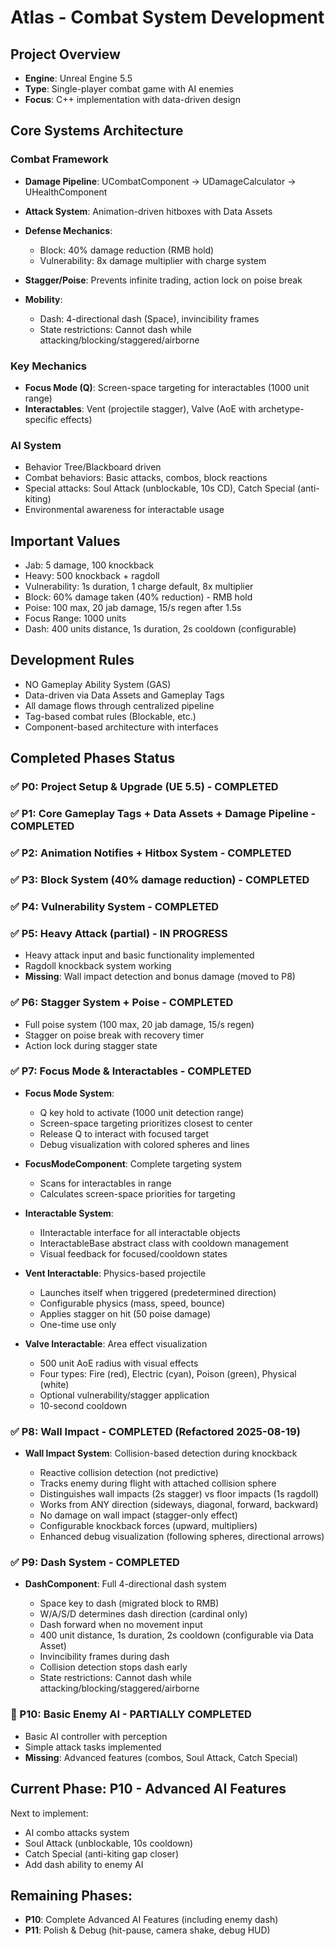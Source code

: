 # Atlas - Combat System Development

## Project Overview

* **Engine**: Unreal Engine 5.5
* **Type**: Single-player combat game with AI enemies
* **Focus**: C++ implementation with data-driven design

## Core Systems Architecture

### Combat Framework

* **Damage Pipeline**: UCombatComponent → UDamageCalculator → UHealthComponent
* **Attack System**: Animation-driven hitboxes with Data Assets
* **Defense Mechanics**:

  * Block: 40% damage reduction (RMB hold)
  * Vulnerability: 8x damage multiplier with charge system

* **Stagger/Poise**: Prevents infinite trading, action lock on poise break
* **Mobility**:

  * Dash: 4-directional dash (Space), invincibility frames
  * State restrictions: Cannot dash while attacking/blocking/staggered/airborne

### Key Mechanics

* **Focus Mode (Q)**: Screen-space targeting for interactables (1000 unit range)
* **Interactables**: Vent (projectile stagger), Valve (AoE with archetype-specific effects)

### AI System

* Behavior Tree/Blackboard driven
* Combat behaviors: Basic attacks, combos, block reactions
* Special attacks: Soul Attack (unblockable, 10s CD), Catch Special (anti-kiting)
* Environmental awareness for interactable usage

## Important Values

* Jab: 5 damage, 100 knockback
* Heavy: 500 knockback + ragdoll
* Vulnerability: 1s duration, 1 charge default, 8x multiplier
* Block: 60% damage taken (40% reduction) - RMB hold
* Poise: 100 max, 20 jab damage, 15/s regen after 1.5s
* Focus Range: 1000 units
* Dash: 400 units distance, 1s duration, 2s cooldown (configurable)

## Development Rules

* NO Gameplay Ability System (GAS)
* Data-driven via Data Assets and Gameplay Tags
* All damage flows through centralized pipeline
* Tag-based combat rules (Blockable, etc.)
* Component-based architecture with interfaces

## Completed Phases Status

### ✅ P0: Project Setup \& Upgrade (UE 5.5) - COMPLETED

### ✅ P1: Core Gameplay Tags + Data Assets + Damage Pipeline - COMPLETED

### ✅ P2: Animation Notifies + Hitbox System - COMPLETED

### ✅ P3: Block System (40% damage reduction) - COMPLETED

### ✅ P4: Vulnerability System - COMPLETED

### ✅ P5: Heavy Attack (partial) - IN PROGRESS

* Heavy attack input and basic functionality implemented
* Ragdoll knockback system working
* **Missing**: Wall impact detection and bonus damage (moved to P8)

### ✅ P6: Stagger System + Poise - COMPLETED

* Full poise system (100 max, 20 jab damage, 15/s regen)
* Stagger on poise break with recovery timer
* Action lock during stagger state

### ✅ P7: Focus Mode \& Interactables - COMPLETED

* **Focus Mode System**:

  * Q key hold to activate (1000 unit detection range)
  * Screen-space targeting prioritizes closest to center
  * Release Q to interact with focused target
  * Debug visualization with colored spheres and lines

* **FocusModeComponent**: Complete targeting system

  * Scans for interactables in range
  * Calculates screen-space priorities for targeting

* **Interactable System**:

  * IInteractable interface for all interactable objects
  * InteractableBase abstract class with cooldown management
  * Visual feedback for focused/cooldown states

* **Vent Interactable**: Physics-based projectile

  * Launches itself when triggered (predetermined direction)
  * Configurable physics (mass, speed, bounce)
  * Applies stagger on hit (50 poise damage)
  * One-time use only

* **Valve Interactable**: Area effect visualization

  * 500 unit AoE radius with visual effects
  * Four types: Fire (red), Electric (cyan), Poison (green), Physical (white)
  * Optional vulnerability/stagger application
  * 10-second cooldown

### ✅ P8: Wall Impact - COMPLETED (Refactored 2025-08-19)

* **Wall Impact System**: Collision-based detection during knockback

  * Reactive collision detection (not predictive)
  * Tracks enemy during flight with attached collision sphere
  * Distinguishes wall impacts (2s stagger) vs floor impacts (1s ragdoll)
  * Works from ANY direction (sideways, diagonal, forward, backward)
  * No damage on wall impact (stagger-only effect)
  * Configurable knockback forces (upward, multipliers)
  * Enhanced debug visualization (following spheres, directional arrows)

### ✅ P9: Dash System - COMPLETED

* **DashComponent**: Full 4-directional dash system

  * Space key to dash (migrated block to RMB)
  * W/A/S/D determines dash direction (cardinal only)
  * Dash forward when no movement input
  * 400 unit distance, 1s duration, 2s cooldown (configurable via Data Asset)
  * Invincibility frames during dash
  * Collision detection stops dash early
  * State restrictions: Cannot dash while attacking/blocking/staggered/airborne

### 🔄 P10: Basic Enemy AI - PARTIALLY COMPLETED

* Basic AI controller with perception
* Simple attack tasks implemented
* **Missing**: Advanced features (combos, Soul Attack, Catch Special)

## Current Phase: P10 - Advanced AI Features

Next to implement:

* AI combo attacks system
* Soul Attack (unblockable, 10s cooldown)
* Catch Special (anti-kiting gap closer)
* Add dash ability to enemy AI

## Remaining Phases:

* **P10**: Complete Advanced AI Features (including enemy dash)
* **P11**: Polish \& Debug (hit-pause, camera shake, debug HUD)
